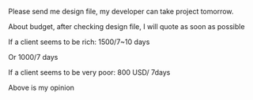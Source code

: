 Please send me design file, my developer can take project tomorrow.

About budget, after checking design file, I will quote as soon as possible

If a client seems to be rich:
1500/7~10 days

Or 1000/7 days

If a client seems to be very poor:
800 USD/ 7days

Above is my opinion
